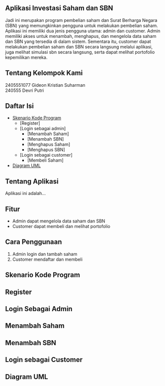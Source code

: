 ## Aplikasi Investasi Saham dan SBN ##
Jadi ini merupakan program pembelian saham dan Surat Berharga Negara (SBN) yang memungkinkan pengguna untuk melakukan pembelian saham. Aplikasi ini memiliki dua jenis pengguna utama: admin dan customer.
Admin memiliki akses untuk menambah, menghapus, dan mengelola data saham dan SBN yang tersedia di dalam sistem. Sementara itu, customer dapat melakukan pembelian saham dan SBN secara langsung melalui aplikasi, juga melihat simulasi sbn secara langsung, serta dapat melihat portofolio kepemilikan mereka.


## Tentang Kelompok Kami ##
2405551077 Gideon Kristian Suharman  
240555 Devri Putri  


## Daftar Isi
- [Skenario Kode Program](#skenario-kode-program)
  - [Register]
  - [Login sebagai admin]
    - [Menambah Saham]
    - [Menambah SBN]
    - [Menghapus Saham]
    - [Menghapus SBN]
  - [Login sebagai customer]
    - [Membeli Saham]
- [Diagram UML](#diagram-uml)
  
## Tentang Aplikasi
Aplikasi ini adalah...

## Fitur
- Admin dapat mengelola data saham dan SBN
- Customer dapat membeli dan melihat portofolio

## Cara Penggunaan
1. Admin login dan tambah saham
2. Customer mendaftar dan membeli

## Skenario Kode Program
## Register

## Login Sebagai Admin

## Menambah Saham

## Menambah SBN

## Login sebagai Customer
## Diagram UML

